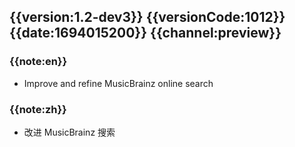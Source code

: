 ## {{version:1.2-dev3}} {{versionCode:1012}} {{date:1694015200}} {{channel:preview}}

### {{note:en}}
- Improve and refine MusicBrainz online search

### {{note:zh}}
- 改进 MusicBrainz 搜索